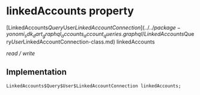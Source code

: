 


# linkedAccounts property






[LinkedAccounts$Query$User$LinkedAccountConnection](../../package-yonomi_sdk_dart_graphql_accounts_account_queries.graphql/LinkedAccounts$Query$User$LinkedAccountConnection-class.md) linkedAccounts
  
_read / write_






## Implementation

```dart
LinkedAccounts$Query$User$LinkedAccountConnection linkedAccounts;


```







